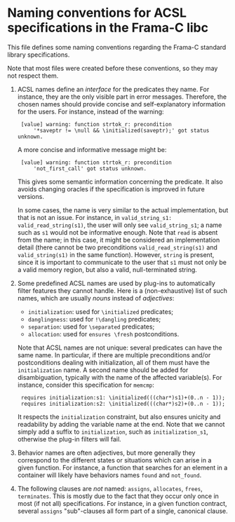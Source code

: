 Naming conventions for ACSL specifications in the Frama-C libc
==============================================================

This file defines some naming conventions regarding the Frama-C standard library
specifications.

Note that most files were created before these conventions, so they may not
respect them.

1. ACSL names define an _interface_ for the predicates they name. For instance,
   they are the only visible part in error messages. Therefore, the chosen
   names should provide concise and self-explanatory information for the users.
   For instance, instead of the warning:

        [value] warning: function strtok_r: precondition
            '*saveptr != \null && \initialized(saveptr);' got status unknown.

    A more concise and informative message might be:

        [value] warning: function strtok_r: precondition
            'not_first_call' got status unknown.

    This gives some semantic information concerning the predicate. It also
    avoids changing oracles if the specification is improved in future versions.

    In some cases, the name is very similar to the actual implementation, but
    that is not an issue.
    For instance, in `valid_string_s1: valid_read_string(s1)`, the user will
    only see `valid_string_s1`; a name such as `s1` would not be informative
    enough. Note that `read` is absent from the name; in this case, it might
    be considered an implementation detail (there cannot be two preconditions
    `valid_read_string(s1)` and `valid_string(s1)` in the same function).
    However, `string` is present, since it is important to communicate to the
    user that `s1` must not only be a valid memory region, but also a valid,
    null-terminated string.

2. Some predefined ACSL names are used by plug-ins to automatically filter
   features they cannot handle. Here is a (non-exhaustive) list of such
   names, which are usually _nouns_ instead of _adjectives_:

   - `initialization`: used for `\initialized` predicates;
   - `danglingness`: used for `!\dangling` predicates;
   - `separation`: used for `\separated` predicates;
   - `allocation`: used for `ensures \fresh` postconditions.

    Note that ACSL names are not unique: several predicates can have
    the same name. In particular, if there are multiple preconditions and/or
    postconditions dealing with initialization, all of them must have the
    `initialization` name. A second name should be added for disambiguation,
    typically with the name of the affected variable(s).
    For instance, consider this specification for `memcmp`:

        requires initialization:s1: \initialized(((char*)s1)+(0..n - 1));
        requires initialization:s2: \initialized(((char*)s2)+(0..n - 1));

    It respects the `initialization` constraint, but also ensures unicity and
    readability by adding the variable name at the end.
    Note that we cannot simply add a suffix to `initialization`,
    such as `initialization_s1`, otherwise the plug-in filters will fail.

3. Behavior names are often adjectives, but more generally they correspond to
   the different states or situations which can arise in a given function.
   For instance, a function that searches for an element in a container will
   likely have behaviors names `found` and `not_found`.

4. The following clauses are _not_ named:
   `assigns`, `allocates`, `frees`, `terminates`.
   This is mostly due to the fact that they occur only once in most (if not all)
   specifications. For instance, in a given function contract, several
   `assigns` "sub"-clauses all form part of a single, canonical clause.
